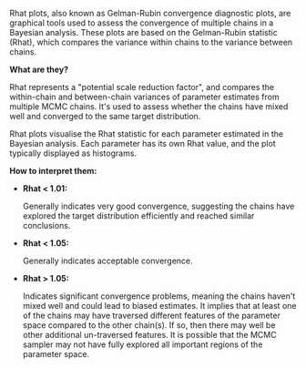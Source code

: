 Rhat plots, also known as Gelman-Rubin convergence diagnostic plots,
are graphical tools used to assess the convergence of multiple chains
in a Bayesian analysis. These plots are based on the Gelman-Rubin
statistic (Rhat), which compares the variance within chains to the
variance between chains.

**What are they?**

Rhat represents a "potential scale reduction factor", and compares the
within-chain and between-chain variances of parameter estimates from
multiple MCMC chains. It's used to assess whether the chains have
mixed well and converged to the same target distribution.

Rhat plots visualise the Rhat statistic for each parameter estimated
in the Bayesian analysis. Each parameter has its own Rhat value, and
the plot typically displayed as histograms.

**How to interpret them:**

- **Rhat < 1.01:** 

  Generally indicates very good convergence, suggesting the chains have
  explored the target distribution efficiently and reached similar
  conclusions.
  
- **Rhat < 1.05:** 

  Generally indicates acceptable convergence.
    
- **Rhat > 1.05:** 

  Indicates significant convergence problems, meaning the chains
  haven't mixed well and could lead to biased estimates. It implies
  that at least one of the chains may have traversed different
  features of the parameter space compared to the other chain(s). If
  so, then there may well be other additional un-traversed features.
  It is possible that the MCMC sampler may not have fully explored all
  important regions of the parameter space.
